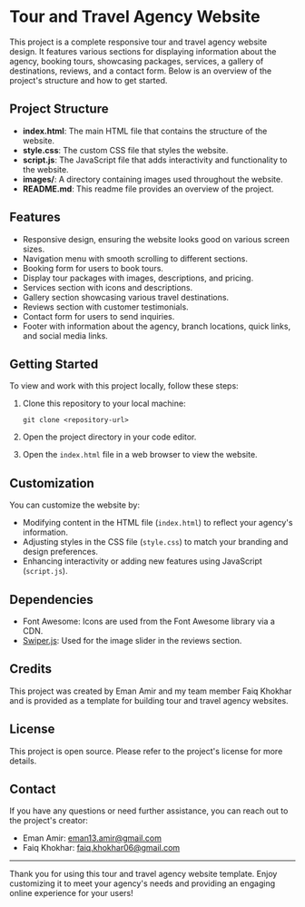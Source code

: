 # Tour and Travel Agency Website

This project is a complete responsive tour and travel agency website design. It features various sections for displaying information about the agency, booking tours, showcasing packages, services, a gallery of destinations, reviews, and a contact form. Below is an overview of the project's structure and how to get started.

## Project Structure

- **index.html**: The main HTML file that contains the structure of the website.
- **style.css**: The custom CSS file that styles the website.
- **script.js**: The JavaScript file that adds interactivity and functionality to the website.
- **images/**: A directory containing images used throughout the website.
- **README.md**: This readme file provides an overview of the project.

## Features

- Responsive design, ensuring the website looks good on various screen sizes.
- Navigation menu with smooth scrolling to different sections.
- Booking form for users to book tours.
- Display tour packages with images, descriptions, and pricing.
- Services section with icons and descriptions.
- Gallery section showcasing various travel destinations.
- Reviews section with customer testimonials.
- Contact form for users to send inquiries.
- Footer with information about the agency, branch locations, quick links, and social media links.

## Getting Started

To view and work with this project locally, follow these steps:

1. Clone this repository to your local machine:

   ```
   git clone <repository-url>
   ```

2. Open the project directory in your code editor.

3. Open the `index.html` file in a web browser to view the website.

## Customization

You can customize the website by:

- Modifying content in the HTML file (`index.html`) to reflect your agency's information.
- Adjusting styles in the CSS file (`style.css`) to match your branding and design preferences.
- Enhancing interactivity or adding new features using JavaScript (`script.js`).

## Dependencies

- Font Awesome: Icons are used from the Font Awesome library via a CDN.
- [Swiper.js](https://swiperjs.com/): Used for the image slider in the reviews section.

## Credits

This project was created by Eman Amir and my team member Faiq Khokhar and is provided as a template for building tour and travel agency websites.

## License

This project is open source. Please refer to the project's license for more details.

## Contact

If you have any questions or need further assistance, you can reach out to the project's creator:

- Eman Amir: eman13.amir@gmail.com
- Faiq Khokhar: faiq.khokhar06@gmail.com

---

Thank you for using this tour and travel agency website template. Enjoy customizing it to meet your agency's needs and providing an engaging online experience for your users!
